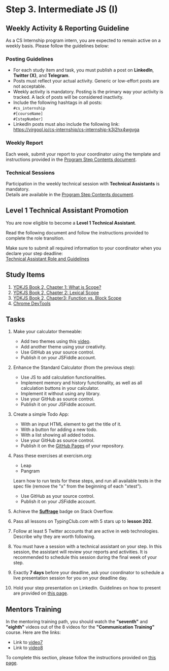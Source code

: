 # Step 3. Intermediate JS (I)

## Weekly Activity & Reporting Guideline

As a CS Internship program intern, you are expected to remain active on a weekly basis. Please follow the guidelines below:

### Posting Guidelines

- For each study item and task, you must publish a post on **LinkedIn**, **Twitter (X)**, and **Telegram**.
- Posts must reflect your actual activity. Generic or low-effort posts are not acceptable.
- Weekly activity is mandatory. Posting is the primary way your activity is tracked. A lack of posts will be considered inactivity.
- Include the following hashtags in all posts:  
  `#cs_internship`  
  `#[courseName]`  
  `#[stepNumber]`
- LinkedIn posts must also include the following link:  
  https://virgool.io/cs-internship/cs-internship-k3j2hx4wgvga

### Weekly Report

Each week, submit your report to your coordinator using the template and instructions provided in the [Program Step Contents document](https://github.com/cs-internship/cs-internship-spec/blob/master/processes/documents/Program%20Step%20Contents%20--fa.md).

### Technical Sessions

Participation in the weekly technical session with **Technical Assistants** is mandatory.  
Details are available in the [Program Step Contents document](https://github.com/cs-internship/cs-internship-spec/blob/master/processes/documents/Program%20Step%20Contents%20--fa.md).


## Level 1 Technical Assistant Promotion

You are now eligible to become a **Level 1 Technical Assistant**.

Read the following document and follow the instructions provided to complete the role transition.

Make sure to submit all required information to your coordinator when you declare your step deadline:  
[Technical Assistant Role and Guidelines](https://github.com/cs-internship/cs-internship-spec/blob/master/processes/documents/Technical%20Assistant%20Role%20and%20Guidelines%20--fa.md)

## Study Items <!-- omit in toc -->

1. [YDKJS Book 2, Chapter 1: What is Scope?](https://github.com/getify/You-Dont-Know-JS/blob/1st-ed/scope%20%26%20closures/ch1.md)
2. [YDKJS Book 2, Chapter 2: Lexical Scope](https://github.com/getify/You-Dont-Know-JS/blob/1st-ed/scope%20%26%20closures/ch2.md)
3. [YDKJS Book 2, Chapter3: Function vs. Block Scope](https://github.com/getify/You-Dont-Know-JS/blob/1st-ed/scope%20%26%20closures/ch3.md)
4. [Chrome DevTools](https://developers.google.com/web/tools/chrome-devtools/)

## Tasks <!-- omit in toc -->

1. Make your calculator themeable:

   - Add two themes using this [video](https://youtu.be/gimpZg_2yY8).
   - Add another theme using your creativity.
   - Use GitHub as your source control.
   - Publish it on your JSFiddle account.

2. Enhance the Standard Calculator (from the previous step):

   - Use JS to add calculation functionalities.
   - Implement memory and history functionality, as well as all calculation buttons in your calculator.
   - Implement it without using any library.
   - Use your GitHub as source control.
   - Publish it on your JSFiddle account.

3. Create a simple Todo App:

   - With an input HTML element to get the title of it.
   - With a button for adding a new todo.
   - With a list showing all added todos.
   - Use your GitHub as source control.
   - Publish it on the [GitHub Pages](https://docs.github.com/en/pages/getting-started-with-github-pages/creating-a-github-pages-site) of your repository.

4. Pass these exercises at exercism.org:

   - Leap
   - Pangram

   Learn how to run tests for these steps, and run all available tests in the spec file (remove the "x" from the beginning of each "xtest").

   - Use GitHub as your source control.
   - Publish it on your JSFiddle account.

5. Achieve the [**Suffrage**](https://stackoverflow.com/help/badges/804/suffrage) badge on Stack Overflow.

6. Pass all lessons on TypingClub.com with 5 stars up to **lesson 202**.

7. Follow at least 5 Twitter accounts that are active in web technologies. Describe why they are worth following.

8. You must have a session with a technical assistant on your step. In this session, the assistant will review your reports and activities.
It is recommended to schedule this session during the final week of your step.

9. Exactly **7 days** before your deadline, ask your coordinator to schedule a live presentation session for you on your deadline day.

10. Hold your step presentation on LinkedIn. Guidelines on how to present are provided on [this page](https://github.com/cs-internship/cs-internship-spec/blob/master/courses/presentation-guidelines.md).

## Mentors Training

In the mentoring training path, you should watch the **"seventh"** and **"eighth"** videos out of the 8 videos for the **"Communication Training"** course. Here are the links:

- Link to [video7](https://drive.google.com/file/d/167Io_enDD8FHxwt5LBc7YNXCzfIuRC8D/view?usp=sharing)
- Link to [video8](https://drive.google.com/file/d/1_5XYfjngoY7LaLdReomoz45BSIoZXovz/view?usp=drive_link)

To complete this section, please follow the instructions provided on [this page](https://github.com/cs-internship/cs-internship-spec/blob/master/courses/mentoring-workshops-instruction.md).
 
